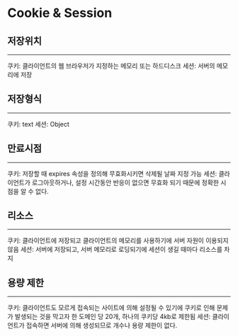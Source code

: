 # Cookie & Session

## 저장위치

---

쿠키: 클라이언트의 웹 브라우저가 지정하는 메모리 또는 하드디스크
세션: 서버의 메모리에 저장

## 저장형식

---

쿠키: text
세션: Object

## 만료시점

---

쿠키: 저장할 때 expires 속성을 정의해 무효화시키면 삭제될 날짜 지정 가능
세션: 클라이언트가 로그아웃하거나, 설정 시간동안 반응이 없으면 무효화 되기 때문에 정확한 시점을 알 수 없다.

## 리소스

---

쿠키: 클라이언트에 저장되고 클라이언트의 메모리를 사용하기에 서버 자원이 이용되지 않음
세션: 서버에 저장되고, 서버 메모리로 로딩되기에 세션이 생길 때마다 리소스를 차지

## 용량 제한

---

쿠키: 클라이언트도 모르게 접속되는 사이트에 의해 설정될 수 있기에 쿠키로 인해 문제가 발생되는 것을 막고자 한 도메인 당 20개, 하나의 쿠키당 4kb로 제한됨
세션: 클라이언트가 접속하면 서버에 의해 생성되므로 개수나 용량 제한이 없다.
